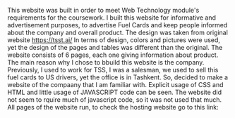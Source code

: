 This website was built in order to meet Web Technology module's requirements for the coursework.
I built this website for informative and advertisement purposes, to advertise Fuel Cards and keep people informed about the company and overall product. The design was taken from original website https://tsst.ai/ 
In terms of design, colors and pictures were used, yet the design of the pages and tables was different than the original. The website consists of 6 pages, each one giving information about product. 
The main reason why I chose to bbuild this website is the company. Previously, I used to work for TSS, I was a salesman, we used to sell this fuel cards to US drivers, yet the office is in Tashkent. So, decided to make a website of the compaany that I am familiar with. Explicit usage of CSS and HTML and little usage of JAVASCRIPT code can be seen. The website did not seem to rquire much of javascript code, so it was not used that much. 
All pages of the website run, to check the hosting website go to this link: 
